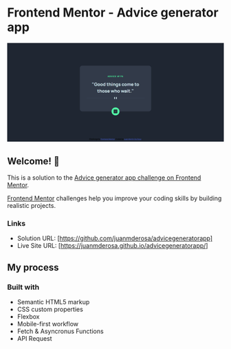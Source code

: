 # Frontend Mentor - Advice generator app

![Design preview for the Advice generator app coding challenge](./images/screenShotPC.png)

## Welcome! 👋

This is a solution to the [Advice generator app challenge on Frontend Mentor](https://www.frontendmentor.io/challenges/advice-generator-app-QdUG-13db). 

[Frontend Mentor](https://www.frontendmentor.io) challenges help you improve your coding skills by building realistic projects.

### Links

- Solution URL: [https://github.com/juanmderosa/advicegeneratorapp]
- Live Site URL: [https://juanmderosa.github.io/advicegeneratorapp/]

## My process

### Built with

- Semantic HTML5 markup
- CSS custom properties
- Flexbox
- Mobile-first workflow
- Fetch & Asyncronus Functions
- API Request